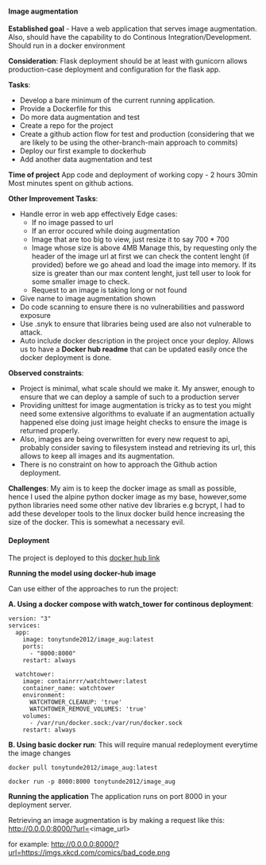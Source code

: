 #### Image augmentation 

**Established goal** - Have a web application that serves image augmentation.
Also, should have the capability to do Continous Integration/Development.
Should run in a docker environment

**Consideration**:
Flask deployment should be at least with gunicorn allows production-case deployment and configuration for the flask app.

**Tasks**:
- Develop a bare minimum of the current running application.
- Provide a Dockerfile for this
- Do more data augmentation and test
- Create a repo for the project
- Create a github action flow for test and production (considering that we are likely to be using the other-branch-main approach to commits) 
- Deploy our first example to dockerhub
- Add another data augmentation and test

**Time of project**
App code and deployment of working copy - 2 hours 30min
Most minutes spent on github actions.

**Other Improvement Tasks**:
- Handle error in web app effectively
  Edge cases:
    - If no image passed to url
    - If an error occured while doing augmentation
    - Image that are too big to view, just resize it to say 700 * 700
    - Image whose size is above 4MB
      Manage this, by requesting only the header of the image url at first we can check the content lenght (if provided) before we go ahead and load the image into memory. If its size is greater than our max content lenght, just tell user to look for some smaller image to check.
    - Request to an image is taking long or not found
- Give name to image augmentation shown
- Do code scanning to ensure there is no vulnerabilities and password exposure
- Use .snyk to ensure that libraries being used are also not vulnerable to attack.
- Auto include docker description in the project once your deploy. Allows us to have a **Docker hub readme** that can be updated easily once the docker deployment is done.

**Observed constraints**:
- Project is minimal, what scale should we make it. My answer, enough to ensure that we can deploy a sample of such to a production server
- Providing unittest for image augmentation is tricky as to test you might need some extensive algorithms to evaluate if an augmentation actually happened else doing just image height checks to ensure the image is returned properly.
- Also, images are being overwritten for every new request to api, probably consider saving to filesystem instead and retrieving its url, this allows to keep all images and its augmentation.
- There is no constraint on how to approach the Github action deployment.

**Challenges**:
My aim is to keep the docker image as small as possible, hence I used the alpine python docker image as my base, however,some python libraries need some other native dev libraries e.g bcrypt, I had to add these developer tools to the linux docker build hence increasing the size of the docker. This is somewhat a necessary evil.


#### Deployment

The project is deployed to this [docker hub link](https://hub.docker.com/r/tonytunde2012/image_aug)

**Running the model using docker-hub image**

Can use either of the approaches to run the project:

**A. Using a docker compose with watch_tower for continous deployment**:
```
version: "3"
services:
  app:
    image: tonytunde2012/image_aug:latest
    ports:
      - "8000:8000"
    restart: always
  
  watchtower:
    image: containrrr/watchtower:latest
    container_name: watchtower
    environment:
      WATCHTOWER_CLEANUP: 'true'
      WATCHTOWER_REMOVE_VOLUMES: 'true'
    volumes:
      - /var/run/docker.sock:/var/run/docker.sock
    restart: always
```

**B. Using basic docker run**:
This will require manual redeployment everytime the image changes
```
docker pull tonytunde2012/image_aug:latest

docker run -p 8000:8000 tonytunde2012/image_aug

```

**Running the application**
The application runs on port 8000 in your deployment server.

Retrieving an image augmentation is by making a request like this:
http://0.0.0.0:8000/?url=<image_url>

for example:
http://0.0.0.0:8000/?url=https://imgs.xkcd.com/comics/bad_code.png

